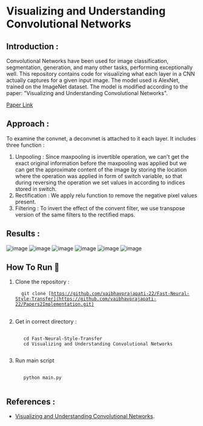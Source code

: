 # Visualizing and Understanding Convolutional Networks

## Introduction :
Convolutional Networks have been used for image classification, segmentation, generation, and many other tasks, performing exceptionally well. 
This repository contains code for visualizing what each layer in a CNN actually captures for a given input image. The model used is AlexNet, trained on the 
ImageNet dataset. The model is modified according to the paper: "Visualizing and Understanding Convolutional Networks".

[Paper Link](https://arxiv.org/abs/1311.2901)

## Approach :
To examine the convnet, a deconvnet is attached to it each layer. It includes three function :
1. Unpooling : Since maxpooling is invertible operation, we can't get the exact original information before the maxpooling was applied but we can get the approximate
   content of the image by storing the location where the operation was applied in form of switch variable, so that during reversing the operation we set values in according
   to indices stored in switch.
2. Rectification : We apply relu function to remove the negative pixel values present.
3. Filtering : To invert the effect of the convent filter, we use transpose version of the same filters to the rectified maps.

## Results :
 ![image](https://github.com/user-attachments/assets/a72806a9-a347-45e8-9075-a0a253c7daa6)
 ![image](https://github.com/user-attachments/assets/bf6a79f9-c890-4546-981b-ebdbd8db22b8)
 ![image](https://github.com/user-attachments/assets/219f210b-2d9d-4583-9c4c-a698f2e701d4)
 ![image](https://github.com/user-attachments/assets/f20a5832-fa09-4df2-b36f-e4b68cbec05f)
 ![image](https://github.com/user-attachments/assets/3067d268-c255-45be-8d9e-8faeff330978)
 ![image](https://github.com/user-attachments/assets/0aaee449-f154-4d2e-86d9-762692f7ec64)

## How To Run :gun:
  1. Clone the repository :
    <pre>
    <code class="python">
    git clone [https://github.com/vaibhavprajapati-22/Fast-Neural-Style-Transfer](https://github.com/vaibhavprajapati-22/Papers2Implementation.git)
    </code>
    </pre>
  2. Get in correct directory :
     <pre>
      <code class="python">
        cd Fast-Neural-Style-Transfer
        cd Visualizing and Understanding Convolutional Networks
      </code>
     </pre>
  3. Run main script
     <pre>
      <code class="python">
        python main.py
      </code>
     </pre>

## References :
* [Visualizing and Understanding Convolutional Networks](https://arxiv.org/abs/1311.2901).



